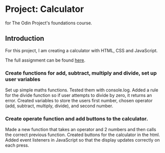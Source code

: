 # Project: Calculator
for The Odin Project's foundations course.

## Introduction
For this project, I am creating a calculator with HTML, CSS and JavaScript.

The full assignment can be found [here](https://www.theodinproject.com/lessons/foundations-calculator).

### Create functions for add, subtract, multiply and divide, set up user variables
Set up simple maths functions. Tested them with console.log. Added a rule for the divide function so if user attempts to divide by zero, it returns an error. Created variables to store the users first number, chosen operator (add, subtract, multiply, divide), and second number.

### Create operate function and add buttons to the calculator.
Made a new function that takes an operator and 2 numbers and then calls the correct previous function. Created buttons for the calculator in the html. Added event listeners in JavaScript so that the display updates correctly on each press. 
